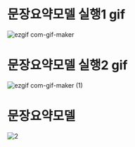 # 문장요약모델 실행1 gif
![ezgif com-gif-maker](https://user-images.githubusercontent.com/90369173/158737820-99d7fd45-5a3d-46aa-ba6b-2d81f1742b8a.gif)

# 문장요약모델 실행2 gif
![ezgif com-gif-maker (1)](https://user-images.githubusercontent.com/90369173/158738659-92664b83-5273-42a4-9d7c-8551d79a3ec4.gif)








# 문장요약모델 
![2](https://user-images.githubusercontent.com/90369173/158524009-f2d109ab-a1c8-4d14-8fc8-be712ce49d74.PNG)
